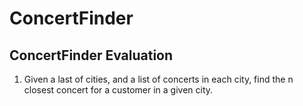 ﻿# ConcertFinder
## ConcertFinder Evaluation

1. Given a last of cities, and a list of concerts in each city, find the n closest concert for a customer in a given city.


